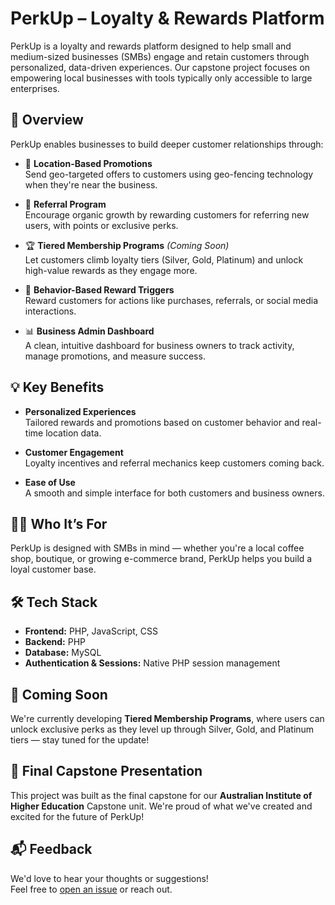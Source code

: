 # PerkUp – Loyalty & Rewards Platform

PerkUp is a loyalty and rewards platform designed to help small and medium-sized businesses (SMBs) engage and retain customers through personalized, data-driven experiences. Our capstone project focuses on empowering local businesses with tools typically only accessible to large enterprises.

## 🚀 Overview

PerkUp enables businesses to build deeper customer relationships through:

- 🎯 **Location-Based Promotions**  
  Send geo-targeted offers to customers using geo-fencing technology when they're near the business.

- 👥 **Referral Program**  
  Encourage organic growth by rewarding customers for referring new users, with points or exclusive perks.

- 🏆 **Tiered Membership Programs** *(Coming Soon)*  
  Let customers climb loyalty tiers (Silver, Gold, Platinum) and unlock high-value rewards as they engage more.

- 🔁 **Behavior-Based Reward Triggers**  
  Reward customers for actions like purchases, referrals, or social media interactions.

- 📊 **Business Admin Dashboard**  
  A clean, intuitive dashboard for business owners to track activity, manage promotions, and measure success.

## 💡 Key Benefits

- **Personalized Experiences**  
  Tailored rewards and promotions based on customer behavior and real-time location data.

- **Customer Engagement**  
  Loyalty incentives and referral mechanics keep customers coming back.

- **Ease of Use**  
  A smooth and simple interface for both customers and business owners.

## 🧑‍💼 Who It’s For

PerkUp is designed with SMBs in mind — whether you're a local coffee shop, boutique, or growing e-commerce brand, PerkUp helps you build a loyal customer base.

## 🛠️ Tech Stack
- **Frontend:** PHP, JavaScript, CSS  
- **Backend:** PHP  
- **Database:** MySQL  
- **Authentication & Sessions:** Native PHP session management  

## 👀 Coming Soon

We're currently developing **Tiered Membership Programs**, where users can unlock exclusive perks as they level up through Silver, Gold, and Platinum tiers — stay tuned for the update!

## 📣 Final Capstone Presentation

This project was built as the final capstone for our **Australian Institute of Higher Education** Capstone unit. We're proud of what we've created and excited for the future of PerkUp!

## 📬 Feedback

We'd love to hear your thoughts or suggestions!  
Feel free to [open an issue](https://github.com/pasangchoteen/Perkup-Loyalty-Rewards-and-Program/issues) or reach out.

